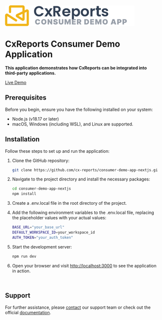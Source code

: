 ![Tux, the Linux mascot](public/images/cx-reports-logo-v1.svg)

# CxReports Consumer Demo Application

**This application demonstrates how CxReports can be integrated into third-party applications.**

[Live Demo](https://consumer-demo.cx-reports.com)

## Prerequisites

Before you begin, ensure you have the following installed on your system:

- Node.js (v18.17 or later)
- macOS, Windows (including WSL), and Linux are supported.

## Installation

Follow these steps to set up and run the application:

1. Clone the GitHub repository:

   ```bash
   git clone https://github.com/cx-reports/consumer-demo-app-nextjs.git
   ```

2. Navigate to the project directory and install the necessary packages:

   ```bash
   cd consumer-demo-app-nextjs
   npm install
   ```

3. Create a .env.local file in the root directory of the project.

4. Add the following environment variables to the .env.local file, replacing the placeholder values with your actual values:

   ```bash
   BASE_URL="your_base_url"
   DEFAULT_WORKSPACE_ID=your_workspace_id
   AUTH_TOKEN="your_auth_token"
   ```

5. Start the development server:

   ```bash
   npm run dev
   ```

6. Open your browser and visit [http://localhost:3000](http://localhost:3000) to see the application in action.

<br>

## Support

For further assistance, please [contact](https://www.cx-reports.com/contact) our support team or check out the official [documentation](https://docs.cx-reports.com/).
